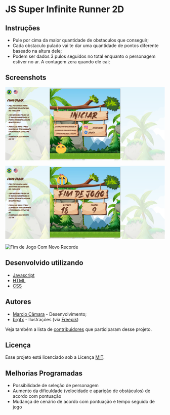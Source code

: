 # JS Super Infinite Runner 2D

## Instruções

- Pule por cima da maior quantidade de obstaculos que conseguir;
- Cada obstaculo pulado vai te dar uma quantidade de pontos diferente baseado na altura dele;
- Podem ser dados 3 pulos seguidos no total enquanto o personagem estiver no ar. A contagem zera quando ele cai;

## Screenshots

![Iniciar](https://raw.githubusercontent.com/MarcioCamara/infinite-runner/master/___screenshots/initial_screen.png)

![Fim de Jogo Sem Novo Recorde](https://raw.githubusercontent.com/MarcioCamara/infinite-runner/master/___screenshots/end_screen_without_new_record.png)

![Fim de Jogo Com Novo Recorde](https://raw.githubusercontent.com/MarcioCamara/mkDataTest/master/__screenshots/end_screen_with_new_record.png)

## Desenvolvido utilizando

- [Javascript](https://developer.mozilla.org/pt-BR/docs/Aprender/JavaScript)
- [HTML](https://developer.mozilla.org/pt-BR/docs/Web/HTML/HTML5)
- [CSS](https://developer.mozilla.org/pt-BR/docs/Web/CSS)

## Autores

- [Marcio Câmara](https://marciocamara.github.io) - Desenvolvimento;
- [brgfx](https://br.freepik.com/brgfx) - Ilustrações (via [Freepik](https://br.freepik.com))

Veja também a lista de [contribuidores](https://github.com/MarcioCamara/infinite-runner/graphs/contributors) que participaram desse projeto.

## Licença

Esse projeto está licenciado sob a Licença [MIT](https://github.com/MarcioCamara/mkDataTest/blob/master/LICENSE).

## Melhorias Programadas
- Possibilidade de seleção de personagem
- Aumento da dificuldade (velocidade e aparição de obstáculos) de acordo com pontuação
- Mudança de cenário de acordo com pontuação e tempo seguido de jogo
